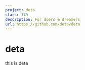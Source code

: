 ```yaml
---
project: deta
stars: 179
description: For doers & dreamers
url: https://github.com/deta/deta
---
```


deta
====

this is deta
